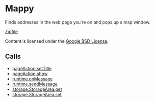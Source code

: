
Mappy
=======

Finds addresses in the web page you're on and pops up a map window.

[Zipfile](http://developer.chrome.com/extensions/examples/extensions/mappy.zip)

Content is licensed under the [Google BSD License](https://developers.google.com/open-source/licenses/bsd).

Calls
-----

* [pageAction.setTitle](https://developer.chrome.com/extensions/pageAction#method-setTitle)
* [pageAction.show](https://developer.chrome.com/extensions/pageAction#method-show)
* [runtime.onMessage](https://developer.chrome.com/extensions/runtime#event-onMessage)
* [runtime.sendMessage](https://developer.chrome.com/extensions/runtime#method-sendMessage)
* [storage.StorageArea.get](https://developer.chrome.com/extensions/storage#method-StorageArea-get)
* [storage.StorageArea.set](https://developer.chrome.com/extensions/storage#method-StorageArea-set)